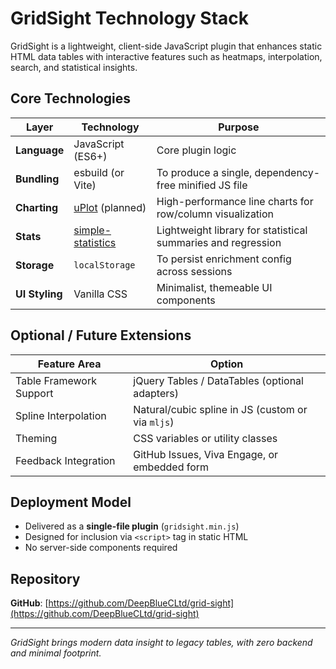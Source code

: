 
# GridSight Technology Stack

GridSight is a lightweight, client-side JavaScript plugin that enhances static HTML data tables with interactive features such as heatmaps, interpolation, search, and statistical insights.

## Core Technologies

| Layer         | Technology          | Purpose                                                  |
|---------------|----------------------|-----------------------------------------------------------|
| **Language**  | JavaScript (ES6+)    | Core plugin logic                                         |
| **Bundling**  | esbuild (or Vite)    | To produce a single, dependency-free minified JS file     |
| **Charting**  | [uPlot](https://github.com/leeoniya/uPlot) (planned) | High-performance line charts for row/column visualization |
| **Stats**     | [simple-statistics](https://simplestatistics.org/) | Lightweight library for statistical summaries and regression |
| **Storage**   | `localStorage`       | To persist enrichment config across sessions              |
| **UI Styling**| Vanilla CSS          | Minimalist, themeable UI components                       |

## Optional / Future Extensions

| Feature Area          | Option                              |
|-----------------------|--------------------------------------|
| Table Framework Support | jQuery Tables / DataTables (optional adapters) |
| Spline Interpolation  | Natural/cubic spline in JS (custom or via `mljs`) |
| Theming               | CSS variables or utility classes     |
| Feedback Integration  | GitHub Issues, Viva Engage, or embedded form |

## Deployment Model

- Delivered as a **single-file plugin** (`gridsight.min.js`)
- Designed for inclusion via `<script>` tag in static HTML
- No server-side components required

## Repository

**GitHub**: [https://github.com/DeepBlueCLtd/grid-sight](https://github.com/DeepBlueCLtd/grid-sight)

---

_GridSight brings modern data insight to legacy tables, with zero backend and minimal footprint._
